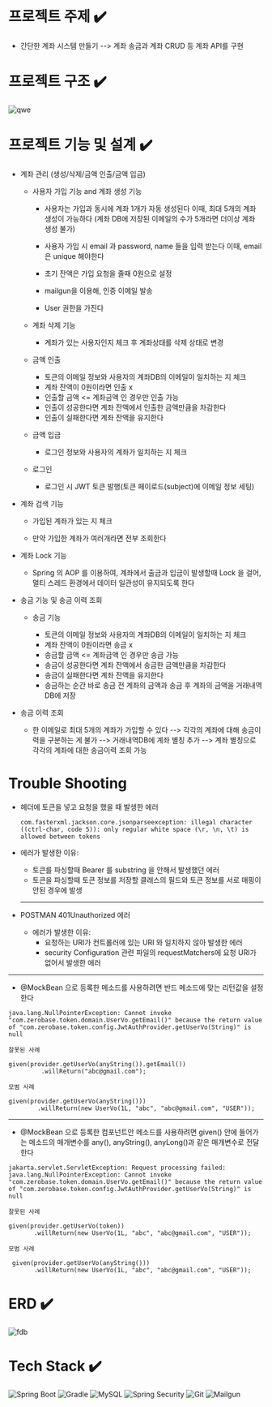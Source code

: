 # 프로젝트 주제 :heavy_check_mark:

  - 간단한 계좌 시스템 만들기 --> 계좌 송금과 계좌 CRUD 등 계좌 API를 구현 

# 프로젝트 구조 :heavy_check_mark:
	
  ![qwe](https://github.com/karpei-taemukan/Fintech/assets/91212680/453c468c-27f7-4ffa-87c4-e4e80f11c672)

# 프로젝트 기능 및 설계 :heavy_check_mark:

-   계좌 관리 (생성/삭제/금액 인출/금액 입금)

	  - 사용자 가입 기능 and 계좌 생성 기능
     
		- 사용자는 가입과 동시에 계좌 1개가 자동 생성된다 이때, 최대 5개의 계좌 생성이 가능하다 (계좌 DB에 저장된 이메일의 수가 5개라면 더이상 계좌 생성 불가)

		- 사용자 가입 시 email 과 password, name 들을 입력 받는다 
		  이때, email 은 unique 해야한다
	
		- 초기 잔액은 가입 요청을 줄때 0원으로 설정

		- mailgun을 이용해, 인증 이메일 발송
	
		- User 권한을 가진다 

	- 계좌 삭제 기능
		
		- 계좌가 있는 사용자인지 체크 후 계좌상태를 삭제 상태로 변경
	
	- 금액 인출 	
		
		- 토큰의 이메일 정보와 사용자의 계좌DB의 이메일이 일치하는 지 체크
		- 계좌 잔액이 0원이라면 인출 x 
		- 인출할 금액 <= 계좌금액 인 경우만 인출 가능 
		- 인출이 성공한다면 계좌 잔액에서 인출한 금액만큼을 차감한다
		- 인출이 실패한다면 계좌 잔액을 유지한다 	

	- 금액 입금

		- 로그인 정보와 사용자의 계좌가  일치하는 지 체크
		
	- 로그인
	
		- 로그인 시 JWT 토큰 발행(토큰 페이로드(subject)에 이메일 정보 세팅) 


- 계좌 검색 기능
	
  - 가입된 계좌가 있는 지 체크
	
  - 만약 가입한 계좌가 여러개라면 전부 조회한다


- 계좌 Lock 기능
  	- Spring 의 AOP 를 이용하여, 계좌에서 출금과 입금이 발생할때 Lock 을 걸어, 멀티 스레드 환경에서 데이터 일관성이 유지되도록 한다 


-  송금 기능 및 송금 이력 조회
    - 송금 기능 

       - 토큰의 이메일 정보와 사용자의 계좌DB의 이메일이 일치하는 지 체크
       - 계좌 잔액이 0원이라면 송금 x 
	    - 송금할 금액 <= 계좌금액 인 경우만 송금 가능 
	    - 송금이 성공한다면 계좌 잔액에서 송금한 금액만큼을 차감한다
	    - 송금이 실패한다면 계좌 잔액을 유지한다 	
	   - 송금하는 순간 바로 송금 전 계좌의 금액과 송금 후 계좌의 금액을 거래내역DB에 저장
       
- 송금 이력 조회

    - 한 이메일로 최대 5개의 계좌가 가입할 수 있다 --> 각각의 계좌에 대해 송금이력을 구분하는 게 불가 --> 거래내역DB에 계좌 별칭 추가 --> 계좌 별칭으로 각각의 계좌에 대한 송금이력 조회 가능  
      
# Trouble Shooting    
   - 헤더에 토큰을 넣고 요청을 했을 때 발생한 에러
     
      ``` com.fasterxml.jackson.core.jsonparseexception: illegal character ((ctrl-char, code 5)): only regular white space (\r, \n, \t) is allowed between tokens ```
	
 - 에러가 발생한 이유:
	- 토큰를 파싱할때 Bearer 를 substring 을 안해서 발생했던 에러
	- 토큰을 파싱할때 토큰 정보를 저장할 클래스의 필드와 토큰 정보를 서로 매핑이 안된 경우에 발생
	<hr>
   
  - POSTMAN 401Unauthorized 에러
    - 에러가 발생한 이유:
		- 요청하는 URI가 컨트롤러에 있는 URI 와 일치하지 않아 발생한 에러
   		-  security Configuration 관련 파일의 requestMatchers에 요청 URI가 없어서 발생한 에러 
<hr>

 - @MockBean 으로 등록한 메소드를 사용하려면 반드 메소드에 맞는 리턴값을 설정한다  

``` java.lang.NullPointerException: Cannot invoke "com.zerobase.token.domain.UserVo.getEmail()" because the return value of "com.zerobase.token.config.JwtAuthProvider.getUserVo(String)" is null ```

	잘못된 사례

	given(provider.getUserVo(anyString()).getEmail())  
       		 .willReturn("abc@gmail.com");   

	모범 사례

 	given(provider.getUserVo(anyString()))
        	.willReturn(new UserVo(1L, "abc", "abc@gmail.com", "USER"));	
<hr>


- @MockBean 으로 등록한 컴포넌트안 메소드를 사용하려면 given() 안에 들어가는 메소드의 매개변수를 any(), anyString(), anyLong()과 같은 매개변수로 전달한다 

``` jakarta.servlet.ServletException: Request processing failed: java.lang.NullPointerException: Cannot invoke "com.zerobase.token.domain.UserVo.getEmail()" because the return value of "com.zerobase.token.config.JwtAuthProvider.getUserVo(String)" is null ```

	잘못된 사례

	given(provider.getUserVo(token))
     	   .willReturn(new UserVo(1L, "abc", "abc@gmail.com", "USER"));

	모범 사례

	 given(provider.getUserVo(anyString()))
     	   .willReturn(new UserVo(1L, "abc", "abc@gmail.com", "USER"));
	
 
# ERD :heavy_check_mark:


![fdb](https://github.com/karpei-taemukan/Fintech/assets/91212680/9b67c8c5-e274-4e2d-9fd9-0b3ef99fcfaa)




# Tech Stack :heavy_check_mark:
![Spring Boot](https://img.shields.io/badge/Spring%20Boot-3.2.4-green)
![Gradle](https://img.shields.io/badge/Gradle-8.7-yellow)
![MySQL](https://img.shields.io/badge/MySQL-8.0-blue)
![Spring Security](https://img.shields.io/badge/Spring%20Security-orange)
![Git](https://img.shields.io/badge/Git-lightgrey)
![Mailgun](https://img.shields.io/badge/Mailgun-red)



